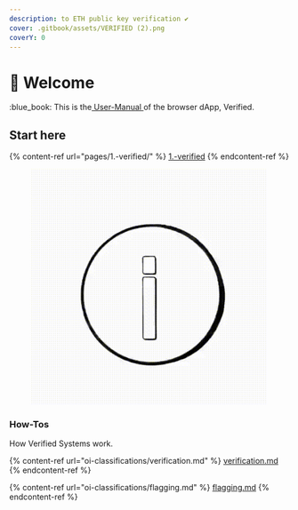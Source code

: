 ```yaml
---
description: to ETH public key verification ✔
cover: .gitbook/assets/VERIFIED (2).png
coverY: 0
---
```


# 👋 Welcome

:blue\_book: This is the[ User-Manual ](https://open-info.gitbook.io/verified-app/)of the browser dApp, Verified.

## Start here

{% content-ref url="pages/1.-verified/" %}
[1.-verified](pages/1.-verified/)
{% endcontent-ref %}

<figure><img src=".gitbook/assets/video(2).gif" alt=""><figcaption></figcaption></figure>

### How-Tos

How Verified Systems work.

{% content-ref url="oi-classifications/verification.md" %}
[verification.md](oi-classifications/verification.md)
{% endcontent-ref %}

{% content-ref url="oi-classifications/flagging.md" %}
[flagging.md](oi-classifications/flagging.md)
{% endcontent-ref %}
